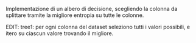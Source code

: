 Implementazione di un albero di decisione, scegliendo la colonna da splittare tramite la migliore entropia su tutte le colonne.

EDIT: tree1: per ogni colonna del dataset seleziono tutti i valori possibili, e itero su ciascun valore trovando il migliore.
